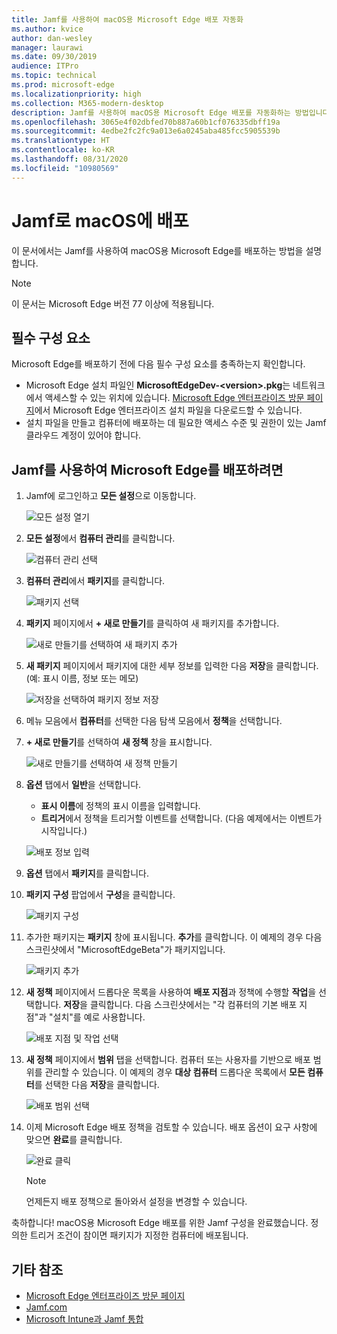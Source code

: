 ```yaml
---
title: Jamf를 사용하여 macOS용 Microsoft Edge 배포 자동화
ms.author: kvice
author: dan-wesley
manager: laurawi
ms.date: 09/30/2019
audience: ITPro
ms.topic: technical
ms.prod: microsoft-edge
ms.localizationpriority: high
ms.collection: M365-modern-desktop
description: Jamf를 사용하여 macOS용 Microsoft Edge 배포를 자동화하는 방법입니다.
ms.openlocfilehash: 3065e4f02dbfed70b887a60b1cf076335dbff19a
ms.sourcegitcommit: 4edbe2fc2fc9a013e6a0245aba485fcc5905539b
ms.translationtype: HT
ms.contentlocale: ko-KR
ms.lasthandoff: 08/31/2020
ms.locfileid: "10980569"
---
```

# Jamf로 macOS에 배포

이 문서에서는 Jamf를 사용하여 macOS용 Microsoft Edge를 배포하는 방법을 설명합니다.

> [!NOTE]
> 이 문서는 Microsoft Edge 버전 77 이상에 적용됩니다.

## 필수 구성 요소

Microsoft Edge를 배포하기 전에 다음 필수 구성 요소를 충족하는지 확인합니다.

- Microsoft Edge 설치 파일인 **MicrosoftEdgeDev-\<version\>.pkg**는 네트워크에서 액세스할 수 있는 위치에 있습니다. [Microsoft Edge 엔터프라이즈 방문 페이지](https://aka.ms/EdgeEnterprise)에서 Microsoft Edge 엔터프라이즈 설치 파일을 다운로드할 수 있습니다.
- 설치 파일을 만들고 컴퓨터에 배포하는 데 필요한 액세스 수준 및 권한이 있는 Jamf 클라우드 계정이 있어야 합니다.

## Jamf를 사용하여 Microsoft Edge를 배포하려면

1. Jamf에 로그인하고 **모든 설정**으로 이동합니다.

    ![모든 설정 열기](./media/mac-deploy/jamf-dash-main-open-settings.png)

2. **모든 설정**에서 **컴퓨터 관리**를 클릭합니다.

    ![컴퓨터 관리 선택](./media/mac-deploy/jamf-all-settings-computer-mgmt.png)

3. **컴퓨터 관리**에서 **패키지**를 클릭합니다.

    ![패키지 선택](./media/mac-deploy/jamf-all-settings-computer-mgmt-pkgs.png)

4. **패키지** 페이지에서 **+ 새로 만들기**를 클릭하여 새 패키지를 추가합니다.

    ![새로 만들기를 선택하여 새 패키지 추가](./media/mac-deploy/jamf-all-settings-computer-mgmt-new-pkg.png)

5. **새 패키지** 페이지에서 패키지에 대한 세부 정보를 입력한 다음 **저장**을 클릭합니다. (예: 표시 이름, 정보 또는 메모)

    ![저장을 선택하여 패키지 정보 저장](./media/mac-deploy/jamf-all-settings-computer-mgmt-save-pkg-info.png)

6. 메뉴 모음에서 **컴퓨터**를 선택한 다음 탐색 모음에서 **정책**을 선택합니다.

7. **+ 새로 만들기**를 선택하여 **새 정책** 창을 표시합니다.

    ![새로 만들기를 선택하여 새 정책 만들기](./media/mac-deploy/jamf-all-settings-computer-new-policy.png)

8. **옵션** 탭에서 **일반**을 선택합니다.

    - **표시 이름**에 정책의 표시 이름을 입력합니다.
    - **트리거**에서 정책을 트리거할 이벤트를 선택합니다. (다음 예제에서는 이벤트가 시작입니다.)

    ![배포 정보 입력](./media/mac-deploy/jamf-all-settings-computer-cfg-policy.png)

9. **옵션** 탭에서 **패키지**를 클릭합니다.

10. **패키지 구성** 팝업에서 **구성**을 클릭합니다.

    ![패키지 구성](./media/mac-deploy/jamf-all-settings-computer-policy-pkg-configure.png)

11. 추가한 패키지는 **패키지** 창에 표시됩니다. **추가**를 클릭합니다. 이 예제의 경우 다음 스크린샷에서 "MicrosoftEdgeBeta"가 패키지입니다.

    ![패키지 추가](./media/mac-deploy/jamf-all-settings-computer-policy-pkg-add-beta.png)

12. **새 정책** 페이지에서 드롭다운 목록을 사용하여 **배포 지점**과 정책에 수행할 **작업**을 선택합니다. **저장**을 클릭합니다. 다음 스크린샷에서는 "각 컴퓨터의 기본 배포 지점"과 "설치"를 예로 사용합니다.

    ![배포 지점 및 작업 선택](./media/mac-deploy/jamf-all-settings-computer-mgmt-pkg-cfg-distro.png)

13. **새 정책** 페이지에서 **범위** 탭을 선택합니다. 컴퓨터 또는 사용자를 기반으로 배포 범위를 관리할 수 있습니다. 이 예제의 경우 **대상 컴퓨터** 드롭다운 목록에서 **모든 컴퓨터**를 선택한 다음 **저장**을 클릭합니다.

    ![배포 범위 선택](./media/mac-deploy/jamf-all-settings-computer-mgmt-add-target.png)

14. 이제 Microsoft Edge 배포 정책을 검토할 수 있습니다. 배포 옵션이 요구 사항에 맞으면 **완료**를 클릭합니다.

    ![완료 클릭](./media/mac-deploy/jamf-all-settings-computer-mgmt-finish-add-deployment.png)

    > [!NOTE]
    > 언제든지 배포 정책으로 돌아와서 설정을 변경할 수 있습니다.

축하합니다! macOS용 Microsoft Edge 배포를 위한 Jamf 구성을 완료했습니다. 정의한 트리거 조건이 참이면 패키지가 지정한 컴퓨터에 배포됩니다.

## 기타 참조

- [Microsoft Edge 엔터프라이즈 방문 페이지](https://aka.ms/EdgeEnterprise)
- [Jamf.com](https://www.jamf.com/)
- [Microsoft Intune과 Jamf 통합](https://docs.microsoft.com/intune/conditional-access-integrate-jamf)
